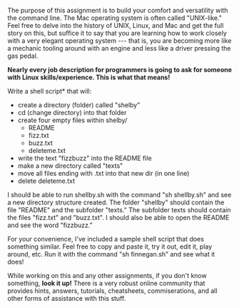 The purpose of this assignment is to build your comfort and versatility with the command line. The Mac operating system is often called "UNIX-like." Feel free to delve into the history of UNIX, Linux, and Mac and get the full story on this, but suffice it to say that you are learning how to work closely with a very elegant operating system --- that is, you are becoming more like a mechanic tooling around with an engine and less like a driver pressing the gas pedal. 

**Nearly every job description for programmers is going to ask for someone with Linux skills/experience. This is what that means!**

Write a shell script* that will:

* create a directory (folder) called "shelby"
* cd (change directory) into that folder
* create four empty files within shelby/
  * README
  * fizz.txt
  * buzz.txt
  * deleteme.txt
* write the text "fizzbuzz" into the README file
* make a new directory called "texts"
* move all files ending with .txt into that new dir (in one line)
* delete deleteme.txt

I should be able to run shellby.sh with the command "sh shellby.sh" and see a new directory structure created. The folder "shellby" should contain the file "README" and the subfolder "texts." The subfolder texts should contain the files "fizz.txt" and "buzz.txt". I should also be able to open the README and see the word "fizzbuzz." 

For your convenience, I've included a sample shell script that does something similar. Feel free to copy and paste it, try it out, edit it, play around, etc. Run it with the command "sh finnegan.sh" and see what it does!

While working on this and any other assignments, if you don't know something, **look it up!** There is a very robust online community that provides hints, answers, tutorials, cheatsheets, commiserations, and all other forms of assistance with this stuff. 


